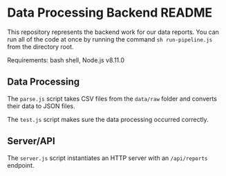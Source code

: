 # Data Processing Backend README

This repository represents the backend work for our data reports.
You can run all of the code at once by running the command
`sh run-pipeline.js` from the directory root.

Requirements: bash shell, Node.js v8.11.0

## Data Processing

The `parse.js` script takes CSV files from the `data/raw` folder and
 converts their data to JSON files.

The `test.js` script makes sure the data processing occurred correctly.

## Server/API

The `server.js` script instantiates an HTTP server with an
`/api/reports` endpoint.
